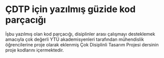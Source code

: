 # ÇDTP için yazılmış güzide kod parçacığı

İşbu yazılmış olan kod parçacığı, disiplinler arası çalışmayı desteklemek amacıyla çok değerli YTÜ akademisyenleri tarafından mühendislik öğrencilerine proje olarak eklenmiş Çok Disiplinli Tasarım Projesi dersinin proje kodlarını içermektedir.

